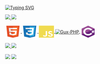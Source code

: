 [![Typing SVG](https://readme-typing-svg.herokuapp.com?font=Roboto+Mono&color=%239645F4&size=30&center=true&vCenter=true&width=1000&height=100&lines=%3C+Ol%C3%A1%2C+Eu+sou+o+Gustavo+%2F%3E)](https://git.io/typing-svg)

<div>
  <a href="https://github.com/Guxtaviko">
  <img height="180em" src="https://github-readme-stats.vercel.app/api?username=Guxtaviko&show_icons=true&theme=midnight-purple&include_all_commits=true&count_private=true"/>
  <img height="180em" src="https://github-readme-stats.vercel.app/api/top-langs/?username=Guxtaviko&layout=compact&langs_count=7&theme=midnight-purple"/>
</div>

<div style="display: inline_block"><br>
  <img align="center" alt="Gux-HTML" height="40" width="50" src="https://raw.githubusercontent.com/devicons/devicon/master/icons/html5/html5-original.svg">
  <img align="center" alt="Gux-CSS" height="40" width="50" src="https://raw.githubusercontent.com/devicons/devicon/master/icons/css3/css3-original.svg">
  <img align="center" alt="Gux-Js" height="40" width="50" src="https://raw.githubusercontent.com/devicons/devicon/master/icons/javascript/javascript-plain.svg">
   <!--<img align="center" alt="Gux-Ts" height="30" width="40" src="https://raw.githubusercontent.com/devicons/devicon/master/icons/typescript/typescript-plain.svg">
  <img align="center" alt="Gux-React" height="30" width="40" src="https://raw.githubusercontent.com/devicons/devicon/master/icons/react/react-original.svg">--> 
  <img align="center" alt="Gux-PHP" height="40" width="50" src="https://cdn.jsdelivr.net/gh/devicons/devicon/icons/php/php-original.svg">
  <img align="center" alt="Gux-Csharp" height="40" width="50" src="https://raw.githubusercontent.com/devicons/devicon/master/icons/csharp/csharp-original.svg">
</div>
<br>
  
<div>
  <img src="https://img.shields.io/badge/AMD-Radeon_RX_560-ED1C24?style=for-the-badge&logo=amd&logoColor=white">
  <img src="https://img.shields.io/badge/Intel-Core_i5_3470-0071C5?style=for-the-badge&logo=intel&logoColor=white">
</div>
<br>

<div>
  <a href = "mailto:Guxtaviko@hotmail.com"><img src="https://img.shields.io/badge/-Gmail-%23333?style=for-the-badge&logo=gmail&logoColor=white" target="_blank"></a>
  <a href="https://www.linkedin.com/in/gustavo-vieira-4a466a229/" target="_blank"><img src="https://img.shields.io/badge/-LinkedIn-%230077B5?style=for-the-badge&logo=linkedin&logoColor=white" target="_blank"></a>

</div>

